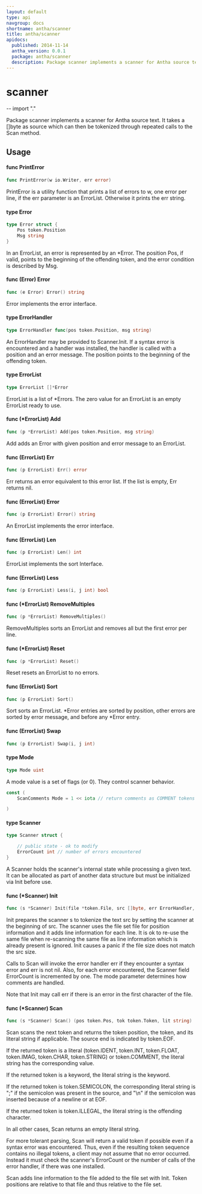 ```yaml
---
layout: default
type: api
navgroup: docs
shortname: antha/scanner
title: antha/scanner
apidocs:
  published: 2014-11-14
  antha_version: 0.0.1
  package: antha/scanner
  description: Package scanner implements a scanner for Antha source text.
---
```

# scanner
--
    import "."

Package scanner implements a scanner for Antha source text. It takes a []byte as
source which can then be tokenized through repeated calls to the Scan method.

## Usage

#### func  PrintError

```go
func PrintError(w io.Writer, err error)
```
PrintError is a utility function that prints a list of errors to w, one error
per line, if the err parameter is an ErrorList. Otherwise it prints the err
string.

#### type Error

```go
type Error struct {
	Pos token.Position
	Msg string
}
```

In an ErrorList, an error is represented by an *Error. The position Pos, if
valid, points to the beginning of the offending token, and the error condition
is described by Msg.

#### func (Error) Error

```go
func (e Error) Error() string
```
Error implements the error interface.

#### type ErrorHandler

```go
type ErrorHandler func(pos token.Position, msg string)
```

An ErrorHandler may be provided to Scanner.Init. If a syntax error is
encountered and a handler was installed, the handler is called with a position
and an error message. The position points to the beginning of the offending
token.

#### type ErrorList

```go
type ErrorList []*Error
```

ErrorList is a list of *Errors. The zero value for an ErrorList is an empty
ErrorList ready to use.

#### func (*ErrorList) Add

```go
func (p *ErrorList) Add(pos token.Position, msg string)
```
Add adds an Error with given position and error message to an ErrorList.

#### func (ErrorList) Err

```go
func (p ErrorList) Err() error
```
Err returns an error equivalent to this error list. If the list is empty, Err
returns nil.

#### func (ErrorList) Error

```go
func (p ErrorList) Error() string
```
An ErrorList implements the error interface.

#### func (ErrorList) Len

```go
func (p ErrorList) Len() int
```
ErrorList implements the sort Interface.

#### func (ErrorList) Less

```go
func (p ErrorList) Less(i, j int) bool
```

#### func (*ErrorList) RemoveMultiples

```go
func (p *ErrorList) RemoveMultiples()
```
RemoveMultiples sorts an ErrorList and removes all but the first error per line.

#### func (*ErrorList) Reset

```go
func (p *ErrorList) Reset()
```
Reset resets an ErrorList to no errors.

#### func (ErrorList) Sort

```go
func (p ErrorList) Sort()
```
Sort sorts an ErrorList. *Error entries are sorted by position, other errors are
sorted by error message, and before any *Error entry.

#### func (ErrorList) Swap

```go
func (p ErrorList) Swap(i, j int)
```

#### type Mode

```go
type Mode uint
```

A mode value is a set of flags (or 0). They control scanner behavior.

```go
const (
	ScanComments Mode = 1 << iota // return comments as COMMENT tokens

)
```

#### type Scanner

```go
type Scanner struct {

	// public state - ok to modify
	ErrorCount int // number of errors encountered
}
```

A Scanner holds the scanner's internal state while processing a given text. It
can be allocated as part of another data structure but must be initialized via
Init before use.

#### func (*Scanner) Init

```go
func (s *Scanner) Init(file *token.File, src []byte, err ErrorHandler, mode Mode)
```
Init prepares the scanner s to tokenize the text src by setting the scanner at
the beginning of src. The scanner uses the file set file for position
information and it adds line information for each line. It is ok to re-use the
same file when re-scanning the same file as line information which is already
present is ignored. Init causes a panic if the file size does not match the src
size.

Calls to Scan will invoke the error handler err if they encounter a syntax error
and err is not nil. Also, for each error encountered, the Scanner field
ErrorCount is incremented by one. The mode parameter determines how comments are
handled.

Note that Init may call err if there is an error in the first character of the
file.

#### func (*Scanner) Scan

```go
func (s *Scanner) Scan() (pos token.Pos, tok token.Token, lit string)
```
Scan scans the next token and returns the token position, the token, and its
literal string if applicable. The source end is indicated by token.EOF.

If the returned token is a literal (token.IDENT, token.INT, token.FLOAT,
token.IMAG, token.CHAR, token.STRING) or token.COMMENT, the literal string has
the corresponding value.

If the returned token is a keyword, the literal string is the keyword.

If the returned token is token.SEMICOLON, the corresponding literal string is
";" if the semicolon was present in the source, and "\n" if the semicolon was
inserted because of a newline or at EOF.

If the returned token is token.ILLEGAL, the literal string is the offending
character.

In all other cases, Scan returns an empty literal string.

For more tolerant parsing, Scan will return a valid token if possible even if a
syntax error was encountered. Thus, even if the resulting token sequence
contains no illegal tokens, a client may not assume that no error occurred.
Instead it must check the scanner's ErrorCount or the number of calls of the
error handler, if there was one installed.

Scan adds line information to the file added to the file set with Init. Token
positions are relative to that file and thus relative to the file set.
